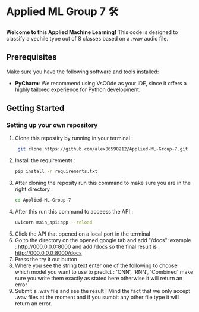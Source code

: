 # Applied ML Group 7 🛠️

**Welcome to this Applied Machine Learning!** This code is designed to classify a vechile type out of 8 classes based on a .wav audio file.

## Prerequisites
Make sure you have the following software and tools installed:

- **PyCharm**: We recommend using VsCOde as your IDE, since it offers a highly tailored experience for Python development. 

## Getting Started
### Setting up your own repository
1. Clone this repostiry by running in your terminal :
   ```bash
    git clone https://github.com/alex86590212/Applied-ML-Group-7.git
   ```
2. Install the requirements :
   ```bash
   pip install -r requirements.txt
   ```
3. After cloning the reposity run this command to make sure you are in the right directory :
   ```bash
   cd Applied-ML-Group-7
   ```
4. After this run this command to acceess the API :
    ```bash
    uvicorn main_api:app --reload
    ```
5. Click the API that opened on a local port in the terminal
6. Go to the directory on the opened google tab and add "/docs":
   example : http://000.0.0.0:8000 and add /docs so the final result is : http://000.0.0.0:8000/docs
7. Press the try it out button
8. Where you see the string text enter one of the following to choose which model you want to use to predict : 'CNN', 'RNN', 'Combined'
   make sure you write them exactly as stated here otherwise it will return an error
9. Submit a .wav file and see the result ! Mind the fact that we only accept .wav files at the moment and if you sumbit any other file type it will return an error.
